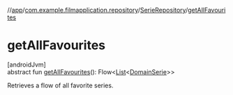 //[app](../../../index.md)/[com.example.filmapplication.repository](../index.md)/[SerieRepository](index.md)/[getAllFavourites](get-all-favourites.md)

# getAllFavourites

[androidJvm]\
abstract fun [getAllFavourites](get-all-favourites.md)(): Flow&lt;[List](https://kotlinlang.org/api/latest/jvm/stdlib/kotlin.collections/-list/index.html)&lt;[DomainSerie](../../com.example.filmapplication.domain/-domain-serie/index.md)&gt;&gt;

Retrieves a flow of all favorite series.
